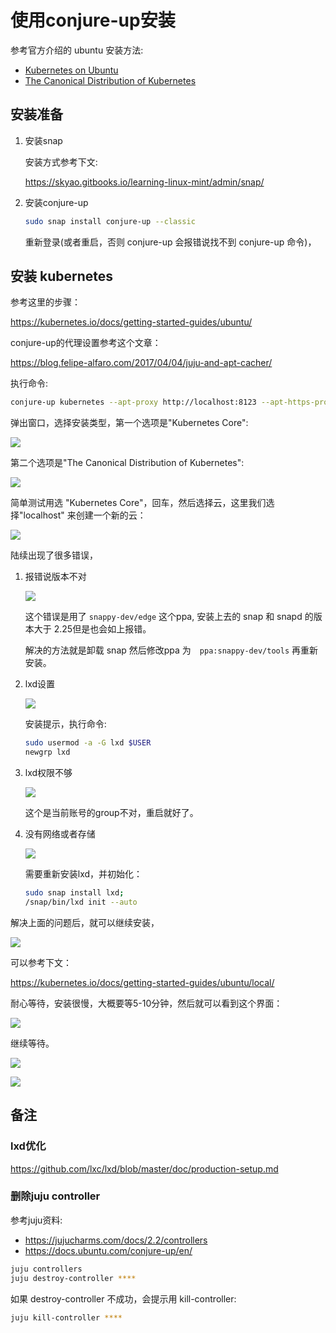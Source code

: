 # 使用conjure-up安装

参考官方介绍的 ubuntu 安装方法:

- [Kubernetes on Ubuntu](https://www.ubuntu.com/containers/kubernetes)
- [The Canonical Distribution of Kubernetes](https://www.ubuntu.com/cloud/kubernetes)

## 安装准备

1. 安装snap

	安装方式参考下文:

	https://skyao.gitbooks.io/learning-linux-mint/admin/snap/

2. 安装conjure-up

	```bash
    sudo snap install conjure-up --classic
    ```

    重新登录(或者重启，否则 conjure-up 会报错说找不到 conjure-up 命令)，

## 安装 kubernetes

参考这里的步骤：

https://kubernetes.io/docs/getting-started-guides/ubuntu/

conjure-up的代理设置参考这个文章：

https://blog.felipe-alfaro.com/2017/04/04/juju-and-apt-cacher/

执行命令:

```bash
conjure-up kubernetes --apt-proxy http://localhost:8123 --apt-https-proxy http://localhost:8123
```

弹出窗口，选择安装类型，第一个选项是"Kubernetes Core":

![](images/mint18-1.jpg)

第二个选项是"The Canonical Distribution of Kubernetes":

![](images/mint18-22.jpg)

简单测试用选 "Kubernetes Core"，回车，然后选择云，这里我们选择"localhost" 来创建一个新的云：

![](images/mint18-2.jpg)

陆续出现了很多错误，

1. 报错说版本不对

	![](images/mint18-3.jpg)

	这个错误是用了 `snappy-dev/edge` 这个ppa, 安装上去的 snap 和 snapd 的版本大于 2.25但是也会如上报错。

    解决的方法就是卸载 snap 然后修改ppa 为　`ppa:snappy-dev/tools` 再重新安装。

2. lxd设置

	![](images/mint18-32.jpg)

    安装提示，执行命令:

    ```bash
    sudo usermod -a -G lxd $USER
    newgrp lxd
    ```

3. lxd权限不够

    ![](images/mint18-33.jpg)

    这个是当前账号的group不对，重启就好了。

4. 没有网络或者存储

	![](images/mint18-54.jpg)

	需要重新安装lxd，并初始化：

    ```bash
    sudo snap install lxd;
    /snap/bin/lxd init --auto
    ```

解决上面的问题后，就可以继续安装，

![](images/mint18-4.jpg)

可以参考下文：

https://kubernetes.io/docs/getting-started-guides/ubuntu/local/

耐心等待，安装很慢，大概要等5-10分钟，然后就可以看到这个界面：

![](images/mint18-5.jpg)

继续等待。

![](images/mint18-52.jpg)

![](images/mint18-53.jpg)

## 备注

### lxd优化

https://github.com/lxc/lxd/blob/master/doc/production-setup.md

### 删除juju controller

参考juju资料:

- https://jujucharms.com/docs/2.2/controllers
- https://docs.ubuntu.com/conjure-up/en/

```bash
juju controllers
juju destroy-controller ****
```

如果 destroy-controller 不成功，会提示用 kill-controller:

```bash
juju kill-controller ****
```